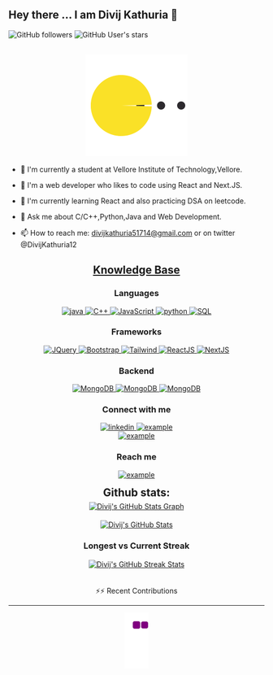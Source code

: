 
## Hey there ... I am Divij Kathuria 👋

![GitHub followers](https://img.shields.io/github/followers/dikapitacion?style=social) ![GitHub User's stars](https://img.shields.io/github/stars/dikapitacion?style=social)
<div align="center">
	<br>
	<img src="https://raw.githubusercontent.com/Aniket965/Aniket965/master/pacman.svg?sanitize=true" width="200" height="200">
</div>

- 🔭 I'm currently a student at Vellore Institute of Technology,Vellore.

- 🧓 I'm a web developer who likes to code using React and Next.JS. 
- 🌱 I'm currently learning React and also practicing DSA on leetcode. 
- 💬 Ask me about C/C++,Python,Java and Web Development. 
- 📫 How to reach me: divijkathuria51714@gmail.com or on twitter @DivijKathuria12

<h2 align="center"><u><b>Knowledge Base</b></u></h2>
<h3 align="center">Languages</h3>
<p align="center">
  <a href="https://www.java.com" target="_blank"> 
    <img src="https://img.shields.io/badge/Java-ED8B00?style=for-the-badge&logo=java&logoColor=white" 
      alt="java"/> 
  </a>
  <a href="https://developer.mozilla.org/en-US/docs/Web/JavaScript" target="_blank"> 
    <img src="https://img.shields.io/badge/C%2B%2B-00599C?style=for-the-badge&logo=c%2B%2B&logoColor=white"
      alt="C++"/> 
  </a>
  <a href="https://www.w3.org/html/" target="_blank"> 
    <img src="https://img.shields.io/badge/JavaScript-323330?style=for-the-badge&logo=javascript&logoColor=F7DF1E"
      alt="JavaScript"/> 
  </a>
  <a href="https://www.typescriptlang.org/" target="_blank"> 
    <img src="https://img.shields.io/badge/Python-3776AB?style=for-the-badge&logo=python&logoColor=white"
      alt="python"/>
  </a>
  <a href="https://www.typescriptlang.org/" target="_blank"> 
    <img src="https://img.shields.io/badge/SQL-green?style=for-the-badge&logo=microsoftsqlserver&logoColor=white"
      alt="SQL"/>
  </a>
	
<h3 align="center">Frameworks</h3>
<p align="center">
  <a href="https://www.w3.org/html/" target="_blank"> 
    <img src="https://img.shields.io/badge/jQuery-0769AD?style=for-the-badge&logo=jquery&logoColor=white"
      alt="JQuery"/> 
  </a>
  <a href="https://www.w3.org/html/" target="_blank"> 
    <img src="https://img.shields.io/badge/Bootstrap-563D7C?style=for-the-badge&logo=bootstrap&logoColor=white"
      alt="Bootstrap"/> 
  </a>
  <a href="https://www.w3.org/html/" target="_blank"> 
    <img src="https://img.shields.io/badge/Tailwind_CSS-38B2AC?style=for-the-badge&logo=tailwind-css&logoColor=white"
      alt="Tailwind"/> 
  </a>
  <a href="https://www.w3.org/html/" target="_blank"> 
    <img src="https://img.shields.io/badge/React-61DBFB?style=for-the-badge&logo=react&logoColor=white"
      alt="ReactJS"/> 
  </a>
  <a href="https://www.w3.org/html/" target="_blank"> 
    <img src="https://img.shields.io/badge/NextJS-323330?style=for-the-badge&logo=nextdotjs&logoColor=white"
      alt="NextJS"/> 
  </a>
	
</div>
<h3 align="center">Backend</h3>
<p align="center">
  <a href="https://www.typescriptlang.org/" target="_blank"> 
    <img src="https://img.shields.io/badge/MongoDB-green?style=for-the-badge&logo=mongodb&logoColor=white"
      alt="MongoDB"/>
  </a>
  <a href="https://www.typescriptlang.org/" target="_blank"> 
    <img src="https://img.shields.io/badge/ExpressJS-323330?style=for-the-badge&logo=express&logoColor=white"
      alt="MongoDB"/>
  </a>
  <a href="https://www.typescriptlang.org/" target="_blank"> 
    <img src="https://img.shields.io/badge/NodeJS-success?style=for-the-badge&logo=nodedotjs&logoColor=white"
      alt="MongoDB"/>
  </a>
</p>

<div align="center">
	
<h3 align="center">Connect with me</h3>
<div style="margin-top:10px" align="center">
  <div>
    <a  href="https://www.linkedin.com/in/divij-kathuria-33ab68226/" target="_blank">
      <img src="https://img.shields.io/badge/Linked%20In-0A66C2.svg?style=for-the-badge&logo=linkedin&logoColor=white" alt="linkedin"/>
    </a>
    <a href="https://twitter.com/DivijKathuria12" target="_blank">
      <img src="https://img.shields.io/badge/Twitter-1DA1F2.svg?style=for-the-badge&logo=twitter&logoColor=white" alt="example"/>
    </a>
  </div>
  <div>
    <a href="https://leetcode.com/divijkathuria51714/" target="_blank">
      <img src="https://img.shields.io/badge/LeetCode-FFA116.svg?style=for-the-badge&logo=leetcode&logoColor=black" alt="example"/>
    </a>
  </div>
</div>
<h3 align="center">Reach me</h3>
<p align="center">
  <a href="mailto:divijkathuria51714@gmail.com?subject=Feedback%20From%20Github&body=Hello," target="_blank">
    <img src="https://img.shields.io/badge/Outlook-0078D4.svg?style=for-the-badge&logo=microsoftoutlook&logoColor=white" alt="example"/>
  </a>
</p>
<div align="center">
<h2 align="center" style="margin: 5px 10px;">Github stats:</h2> 

<a href="https://github.com/dikapitacion/dikapitacion">
  <img align="center" src="http://github-profile-summary-cards.vercel.app/api/cards/profile-details?username=dikapitacion&theme=2077" alt="Divij's GitHub Stats Graph"/>
</a>
<br><br>
<a href="https://github.com/dikapitacion/dikapitacion">
  <img align="center" src="https://github-readme-stats.vercel.app/api?username=dikapitacion&count_private=true&show_icons=true&theme=gotham&hide_border=true&custom_title=Divij%20K%27s%20Github%20Stats" alt="Divij's GitHub Stats" />
</a>
<h3>Longest vs Current Streak </h3>
<a href="https://github.com/dikapitacion/dikapitacion">
  <img align="center" src="https://github-readme-streak-stats.herokuapp.com/?user=dikapitacion&theme=gotham" alt="Divij's GitHub Streak Stats"/>
</a>
<br><br>
</div>
<br>
⚡⚡ Recent Contributions
<hr>

![snake gif](https://github.com/dikapitacion/dikapitacion/blob/output/github-contribution-grid-snake.gif)
